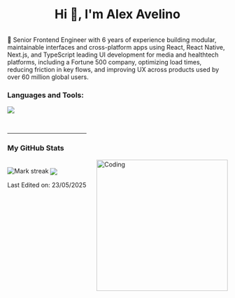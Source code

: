 <h1 align="center">Hi 👋, I'm Alex Avelino</h1>




<p align="left"> <a href="https://twitter.com/" target="blank"><img src="https://img.shields.io/twitter/follow/?logo=twitter&style=for-the-badge" alt="" /></a> </p>

🌱 Senior Frontend Engineer with 6 years of experience building modular, maintainable interfaces and cross-platform apps using React, React Native, Next.js, and TypeScript leading UI development for media and healthtech platforms, including a Fortune 500 company, optimizing load times, reducing friction in key flows, and improving UX across products used by over 60 million global users.
<br>
<h3 align="left">Languages and Tools:</h3>
<!--tech stack icons-->
<p align="left">
  <a href="https://skillicons.dev">
    <img src="https://skillicons.dev/icons?i=react,nextjs,css,html,js,ts,prisma,docker&perline=12" />
  </a>
</p>
<br>
<!-------------------------->

<hr width="36%" >

<h3>My GitHub Stats</h3>
<img align="right" alt="Coding" width="300" src="https://cdn.dribbble.com/users/1277312/screenshots/14733298/media/39b1045e593737587dd60e42c8422d1f.gif" >
<br>

<!--  <img  align="center"  src="https://github-readme-stats.vercel.app/api?username=unsimpledev&theme=dark&show_icons=true&count_private=true" />
  <br></br> -->
  <img  title="🔥 Get streak stats for your profile at git.io/streak-stats" alt="Mark streak" src="https://github-readme-streak-stats.herokuapp.com/?user=alexavelinoca&theme=dark&hide_border=false" /> 
</td>

<td width="40%" align="center">

  <img  align="center"  src="https://github-readme-stats.anuraghazra1.vercel.app/api/top-langs/?username=alexavelinoca&theme=dark&hide_border=false&no-bg=true&no-frame=true&langs_count=10"/>

  </td>
</tr>
</table>
<!--- stats (end) -->

Last Edited on: 23/05/2025
